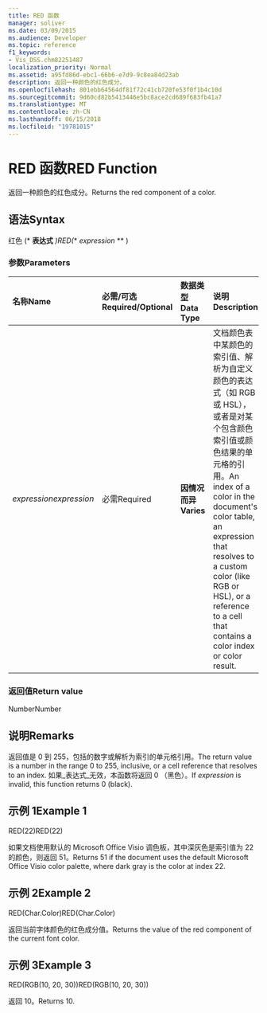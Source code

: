 ```yaml
---
title: RED 函数
manager: soliver
ms.date: 03/09/2015
ms.audience: Developer
ms.topic: reference
f1_keywords:
- Vis_DSS.chm82251487
localization_priority: Normal
ms.assetid: a95fd86d-ebc1-66b6-e7d9-9c8ea84d23ab
description: 返回一种颜色的红色成分。
ms.openlocfilehash: 801ebb64564df81f72c41cb720fe53f0f1b4c10d
ms.sourcegitcommit: 9d60cd82b5413446e5bc8ace2cd689f683fb41a7
ms.translationtype: MT
ms.contentlocale: zh-CN
ms.lasthandoff: 06/15/2018
ms.locfileid: "19781015"
---
```

# <a name="red-function"></a><span data-ttu-id="f845c-103">RED 函数</span><span class="sxs-lookup"><span data-stu-id="f845c-103">RED Function</span></span>

<span data-ttu-id="f845c-104">返回一种颜色的红色成分。</span><span class="sxs-lookup"><span data-stu-id="f845c-104">Returns the red component of a color.</span></span> 
  
## <a name="syntax"></a><span data-ttu-id="f845c-105">语法</span><span class="sxs-lookup"><span data-stu-id="f845c-105">Syntax</span></span>

<span data-ttu-id="f845c-106">红色 (* **表达式** *)</span><span class="sxs-lookup"><span data-stu-id="f845c-106">RED(** *expression* ** )</span></span> 
  
### <a name="parameters"></a><span data-ttu-id="f845c-107">参数</span><span class="sxs-lookup"><span data-stu-id="f845c-107">Parameters</span></span>

|<span data-ttu-id="f845c-108">**名称**</span><span class="sxs-lookup"><span data-stu-id="f845c-108">**Name**</span></span>|<span data-ttu-id="f845c-109">**必需/可选**</span><span class="sxs-lookup"><span data-stu-id="f845c-109">**Required/Optional**</span></span>|<span data-ttu-id="f845c-110">**数据类型**</span><span class="sxs-lookup"><span data-stu-id="f845c-110">**Data Type**</span></span>|<span data-ttu-id="f845c-111">**说明**</span><span class="sxs-lookup"><span data-stu-id="f845c-111">**Description**</span></span>|
|:-----|:-----|:-----|:-----|
| <span data-ttu-id="f845c-112">_expression_</span><span class="sxs-lookup"><span data-stu-id="f845c-112">_expression_</span></span> <br/> |<span data-ttu-id="f845c-113">必需</span><span class="sxs-lookup"><span data-stu-id="f845c-113">Required</span></span>  <br/> |<span data-ttu-id="f845c-114">**因情况而异**</span><span class="sxs-lookup"><span data-stu-id="f845c-114">**Varies**</span></span> <br/> |<span data-ttu-id="f845c-115">文档颜色表中某颜色的索引值、解析为自定义颜色的表达式（如 RGB 或 HSL），或者是对某个包含颜色索引值或颜色结果的单元格的引用。</span><span class="sxs-lookup"><span data-stu-id="f845c-115">An index of a color in the document's color table, an expression that resolves to a custom color (like RGB or HSL), or a reference to a cell that contains a color index or color result.</span></span>  <br/> |
   
### <a name="return-value"></a><span data-ttu-id="f845c-116">返回值</span><span class="sxs-lookup"><span data-stu-id="f845c-116">Return value</span></span>

<span data-ttu-id="f845c-117">Number</span><span class="sxs-lookup"><span data-stu-id="f845c-117">Number</span></span>
  
## <a name="remarks"></a><span data-ttu-id="f845c-118">说明</span><span class="sxs-lookup"><span data-stu-id="f845c-118">Remarks</span></span>

<span data-ttu-id="f845c-119">返回值是 0 到 255，包括的数字或解析为索引的单元格引用。</span><span class="sxs-lookup"><span data-stu-id="f845c-119">The return value is a number in the range 0 to 255, inclusive, or a cell reference that resolves to an index.</span></span> <span data-ttu-id="f845c-120">如果_表达式_无效，本函数将返回 0 （黑色）。</span><span class="sxs-lookup"><span data-stu-id="f845c-120">If  _expression_ is invalid, this function returns 0 (black).</span></span> 
  
## <a name="example-1"></a><span data-ttu-id="f845c-121">示例 1</span><span class="sxs-lookup"><span data-stu-id="f845c-121">Example 1</span></span>

<span data-ttu-id="f845c-122">RED(22)</span><span class="sxs-lookup"><span data-stu-id="f845c-122">RED(22)</span></span>
  
<span data-ttu-id="f845c-123">如果文档使用默认的 Microsoft Office Visio 调色板，其中深灰色是索引值为 22 的颜色，则返回 51。</span><span class="sxs-lookup"><span data-stu-id="f845c-123">Returns 51 if the document uses the default Microsoft Office Visio color palette, where dark gray is the color at index 22.</span></span>
  
## <a name="example-2"></a><span data-ttu-id="f845c-124">示例 2</span><span class="sxs-lookup"><span data-stu-id="f845c-124">Example 2</span></span>

<span data-ttu-id="f845c-125">RED(Char.Color)</span><span class="sxs-lookup"><span data-stu-id="f845c-125">RED(Char.Color)</span></span>
  
<span data-ttu-id="f845c-126">返回当前字体颜色的红色成分值。</span><span class="sxs-lookup"><span data-stu-id="f845c-126">Returns the value of the red component of the current font color.</span></span>
  
## <a name="example-3"></a><span data-ttu-id="f845c-127">示例 3</span><span class="sxs-lookup"><span data-stu-id="f845c-127">Example 3</span></span>

<span data-ttu-id="f845c-128">RED(RGB(10, 20, 30))</span><span class="sxs-lookup"><span data-stu-id="f845c-128">RED(RGB(10, 20, 30))</span></span>
  
<span data-ttu-id="f845c-129">返回 10。</span><span class="sxs-lookup"><span data-stu-id="f845c-129">Returns 10.</span></span>
  

